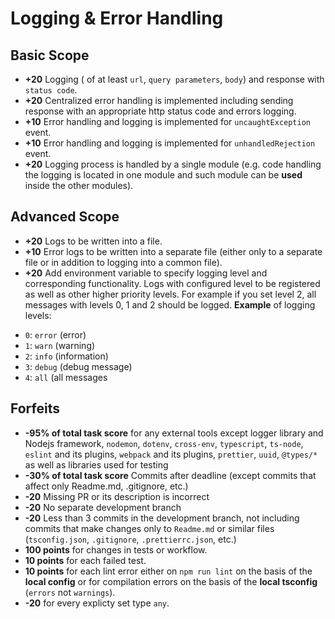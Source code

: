 # Logging & Error Handling

## Basic Scope

- **+20** Logging ( of at least `url`, `query parameters`, `body`) and response with `status code`.
- **+20** Centralized error handling is implemented including sending response with an appropriate http status code and errors logging.
- **+10** Error handling  and logging is implemented for `uncaughtException` event.
- **+10** Error handling  and logging is implemented for `unhandledRejection` event.
- **+20** Logging process is handled by a single module (e.g. code handling the logging is located in one module and such module can be **used** inside the other modules).


## Advanced Scope

- **+20** Logs to be written into a file.
- **+10** Error logs to be written into a separate file (either only to a separate file or in addition to logging into a common file).
- **+20** Add environment variable to specify logging level and corresponding functionality.
Logs with configured level to be registered as well as other higher priority levels. For example if you set level 2, all messages with levels 0, 1 and 2 should be logged.
**Example** of logging levels: 

* `0`: `error` (error)
* `1`: `warn` (warning)
* `2`: `info` (information)
* `3`: `debug` (debug message)
* `4`: `all` (all messages

## Forfeits

- **-95% of total task score** for any external tools except logger library and  Nodejs framework,  `nodemon`, `dotenv`, `cross-env`, `typescript`, `ts-node`, `eslint` and its plugins, `webpack` and its plugins, `prettier`, `uuid`, `@types/*` as well as libraries used for testing
- **-30% of total task score** Commits after deadline (except commits that affect only Readme.md, .gitignore, etc.)
- **-20** Missing PR or its description is incorrect
- **-20** No separate development branch
- **-20** Less than 3 commits in the development branch, not including commits that make changes only to `Readme.md` or similar files (`tsconfig.json`, `.gitignore`, `.prettierrc.json`, etc.)
- **100 points** for changes in tests or workflow.
- **10 points** for each failed test.
- **10 points** for each lint error either on `npm run lint` on the basis of the **local config** or for compilation errors on the basis of the **local tsconfig** (`errors` not `warnings`).
- **-20** for every explicty set type `any`.
